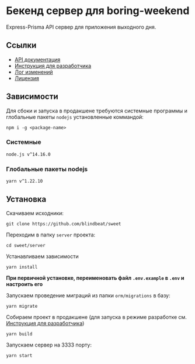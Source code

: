 # Бекенд сервер для boring-weekend

Express-Prisma API сервер для приложения выходного дня.

## Ссылки

- [API документация](./docs/API.md)
- [Инструкция для разработчика](./docs/CONTRIBUTING.md)
- [Лог изменений](./docs/CHANGELOG.md)
- [Лицензия](./LICENSE.md)

## Зависимости

Для сбоки и запуска в продакшене требуются системные программы и глобальные пакеты `nodejs` установленные коммандой:

```
npm i -g <package-name>
```

### Системные

```
node.js v^14.16.0
```

### Глобальные пакеты nodejs

```
yarn v^1.22.10
```

## Установка

Скачиваем исходники:

```
git clone https://github.com/blindbeat/sweet
```

Переходим в папку `server` проекта:

```
cd sweet/server
```

Устанавливаем зависимости

```
yarn install
```

**При первичной установке, переименовать файл `.env.example` в `.env` и настроить его**

Запускаем проведение миграций из папки `orm/migrations` в базу:

```
yarn migrate
```

Собираем проект в продакшене (для запуска в режиме разработке см. [Инструкция для разработчика](./docs/CONTRIBUTING.md#сборка-и-запуск))

```
yarn build
```

Запускаем сервер на 3333 порту:

```
yarn start
```
